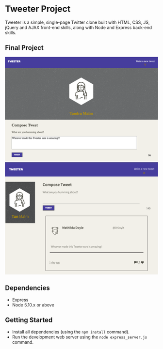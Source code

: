 # Tweeter Project

Tweeter is a simple, single-page Twitter clone built with HTML, CSS, JS, jQuery and AJAX front-end skills, along with Node and Express back-end skills.

## Final Project

!["Screenshot of the tweet box"](https://github.com/TandsPM/tweeter-tm/blob/master/docs/tweet-box.png?raw=true)
!["Screenshot of the web view"](https://github.com/TandsPM/tweeter-tm/blob/master/docs/web-view.png?raw=true)

## Dependencies

- Express
- Node 5.10.x or above

## Getting Started

- Install all dependencies (using the `npm install` command).
- Run the development web server using the `node express_server.js` command.
